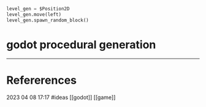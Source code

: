 ```python 
level_gen = $Position2D 
level_gen.move(left) 
level_gen.spawn_random_block()
```








# godot procedural generation
--- 
# Refererences 




2023 04 08 17:17
#ideas [[godot]] [[game]] 